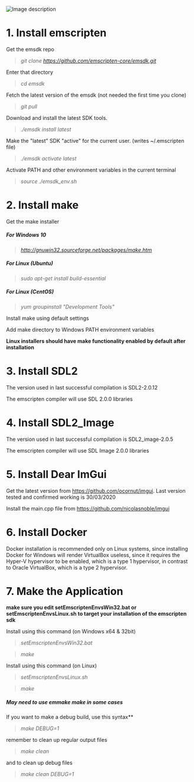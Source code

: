 ![Image description](https://jrpc.pl/Images/WebOS_banner.png)
# 1. Install emscripten

Get the emsdk repo

> *git clone https://github.com/emscripten-core/emsdk.git*

Enter that directory

> *cd emsdk*

Fetch the latest version of the emsdk (not needed the first time you clone)

> *git pull*

Download and install the latest SDK tools.

> *./emsdk install latest*

Make the "latest" SDK "active" for the current user. (writes ~/.emscripten file)

> *./emsdk activate latest*

Activate PATH and other environment variables in the current terminal

> *source ./emsdk_env.sh*


# 2. Install make

Get the make installer

##### For Windows 10

> *http://gnuwin32.sourceforge.net/packages/make.htm*

##### For Linux (Ubuntu)

> *sudo apt-get install build-essential*

##### For Linux (CentOS)

> *yum groupinstall "Development Tools"*

Install make using default settings

Add make directory to Windows PATH environment variables

**Linux installers should have make functionality enabled by default after installation**


# 3. Install SDL2

The version used in last successful compilation is SDL2-2.0.12

The emscripten compiler will use SDL 2.0.0 libraries


# 4. Install SDL2_Image

The version used in last successful compilation is SDL2_image-2.0.5

The emscripten compiler will use SDL Image 2.0.0 libraries

# 5. Install Dear ImGui

Get the latest version from https://github.com/ocornut/imgui. Last version tested and confirmed working is 30/03/2020

Install the main.cpp file from https://github.com/nicolasnoble/imgui

# 6. Install Docker

Docker installation is recommended only on Linux systems, since installing Docker for Windows will render VirtualBox useless, since it requires the Hyper-V hypervisor to be enabled, which is a type 1 hypervisor, in contrast to Oracle VirtualBox, which is a type 2 hypervisor.

# 7. Make the Application

**make sure you edit setEmscriptenEnvsWin32.bat or setEmscriptenEnvsLinux.sh to target your installation of the emscripten sdk**

Install using this command  (on Windows x64 & 32bit)
 
> *setEmscriptenEnvsWin32.bat*

>*make*

Install using this command  (on Linux)

> *setEmscriptenEnvsLinux.sh*

>*make*

##### May need to use emmake make in some cases

If you want to make a debug build, use this syntax**

>*make DEBUG=1* 

remember to clean up regular output files

>*make clean* 

and to clean up debug files

>*make clean DEBUG=1* 
